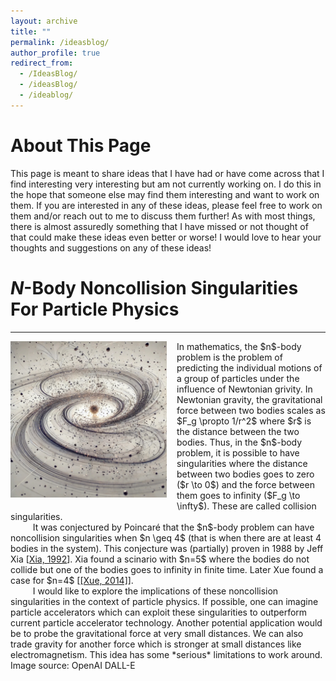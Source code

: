 ```yaml
---
layout: archive
title: ""
permalink: /ideasblog/
author_profile: true
redirect_from:
  - /IdeasBlog/
  - /ideasBlog/
  - /ideablog/
---
```


<!-- ####################################################################### -->
<!-- ####################################################################### -->
<!-- ####################################################################### -->
# About This Page

This page is meant to share ideas that I have had or have come across that I find interesting very interesting but am not currently working on.
I do this in the hope that someone else may find them interesting and want to work on them.
If you are interested in any of these ideas, please feel free to work on them and/or reach out to me to discuss them further!
As with most things, there is almost assuredly something that I have missed or not thought of that could make these ideas even better or worse!
I would love to hear your thoughts and suggestions on any of these ideas!

<!-- ####################################################################### -->
<!-- ####################################################################### -->
<!-- ####################################################################### -->

# $N$-Body Noncollision Singularities For Particle Physics
-----
<img src="/images/nbody.jpeg" style="max-height: 250px; max-width: 100%; margin-right: 16px; margin-bottom: 10px" align=left>
<p style="margin: 0;">
In mathematics, the $n$-body problem is the problem of predicting the individual motions of a group of particles under the influence of Newtonian grivity.
In Newtonian gravity, the gravitational force between two bodies scales as $F_g \propto 1/r^2$ where $r$ is the distance between the two bodies.
Thus, in the $n$-body problem, it is possible to have singularities where the distance between two bodies goes to zero ($r \to 0$) and the force between them goes to infinity ($F_g \to \infty$).
These are called collision singularities.
</p><p style="text-indent: 20px; margin: 0;">
&nbsp;&nbsp;&nbsp;&nbsp;It was conjectured by Poincaré that the $n$-body problem can have noncollision singularities when $n \geq 4$ (that is when there are at least 4 bodies in the system).
This conjecture was (partially) proven in 1988 by Jeff Xia [<a href="https://www.jstor.org/stable/2946572?origin=crossref)">Xia, 1992</a>].
Xia found a scinario with $n=5$ where the bodies do not collide but one of the bodies goes to infinity in finite time.
Later Xue found a case for $n=4$ [<a href="https://arxiv.org/abs/1409.0048">[Xue, 2014]</a>].
</p><p style="text-indent: 20px; margin: 0;">
&nbsp;&nbsp;&nbsp;&nbsp;I would like to explore the implications of these noncollision singularities in the context of particle physics.
If possible, one can imagine particle accelerators which can exploit these singularities to outperform current particle accelerator technology.
Another potential application would be to probe the gravitational force at very small distances.
We can also trade gravity for another force which is stronger at small distances like electromagnetism.
This idea has some *serious* limitations to work around.
</p>
Image source: OpenAI DALL-E
